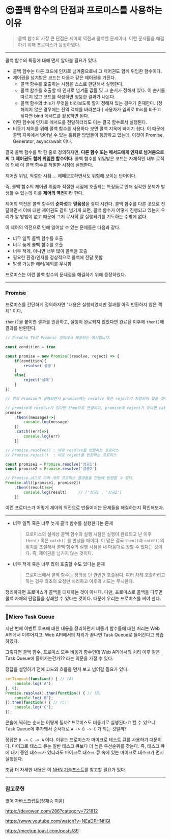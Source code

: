 # 😍콜백 함수의 단점과 프로미스를 사용하는 이유

> 콜백 함수의 가장 큰 단점은 제어의 역전과 콜백헬 문제이다. 이런 문제들을 해결하기 위해 프로미스가 등장하였다.

---

콜백 함수의 특징에 대해 먼저 알아볼 필요가 있다.

- 콜백 함수는 다른 코드에 인자로 넘겨줌으로써 그 제어권도 함께 위임한 함수이다.
- 제어권을 넘겨받은 코드는 다음과 같은 제어권을 가진다.
  - 콜백 함수를 호출하는 시점을 스스로 판단해서 실행한다.
  - 콜백 함수를 호출할 때 인자로 넘겨줄 값들 및 그 순서가 정해져 있다. 이 순서를 따르지 않고 코드를 작성하면 엉뚱한 결과가 나온다.
  - 콜백 함수의 this가 무엇을 바라보도록 할지 졍해져 있는 경우가 존재한다. (정해지지 않은 경우에는 전역 객체를 바라본다.) 사용자가 임의로 this를 바꾸고 싶다면 bind 메서드를 활용하면 된다.
- 어떤 함수에 인자로 메서드를 전달하더라도 이는 결국 함수로서 실행된다.
- 비동기 제어를 위해 콜백 함수를 사용하다 보면 콜백 지옥에 빠지기 쉽다. 이 때문에 콜백 지옥에서 벗어날 수 있는 훌륭한 방법들이 등장하고 있는데, 이것이 Promise, Generator, async/await 이다.

결국 콜백 함수를 딱 한 줄로 정의하자면, **다른 함수 또는 메서드에게 인자로 넘겨줌으로써 그 제어권도 함께 위임한 함수이다.** 콜백 함수를 위임받은 코드는 자체적인 내부 로직에 의해 이 콜백 함수를 적절한 시점에 실행한다.

제어권 위임, 적절한 시점.... 애매모호하면서도 위험해 보이는 단어이다.

즉, 콜백 함수의 제어권 위임과 적절한 시점에 호출되는 특징들로 인해 심각한 문제가 발생할 수 있는데 이를 **제어의 역전**이라 한다.

 제어의 역전은 콜백 함수의 **순차성**과 **믿음성**을 결여 시킨다. 콜백 함수를 다른 곳으로 전달하면서 이에 대한 제어권도 같이 넘기게 되면, 콜백 함수가 어떻게 진행되고 있는지 우리가 알 방법이 없고 때문에 그저 무사히 잘 실행되기를 기도하는 수밖에 없다.

이 제어의 역전으로 인해 일어날 수 있는 문제들은 다음과 같다.

- 너무 일찍 콜백 함수를 호출
- 너무 늦게 콜백 함수를 호출
- 너무 적게, 아니면 너무 많이 콜백을 호출
- 필요한 환경/인자를 정상적으로 콜백에 전달 못함
- 발생 가능한 에러/예외를 무시함

프로미스는 이런 콜백 함수의 문제점을 해결하기 위해 등장하였다.

---

### Promise

프로미스를 간단하게 정의하자면 "내용은 실행되었지만 결과를 아직 반환하지 않은 객체" 이다.

`then()`을 붙이면 결과를 반환하고, 실행이 완료되지 않았다면 완료된 이후에 `then()`에 결과를 반환한다.

```javascript
// ZeroCho TV의 Promise 강의에서 제공하는 예시입니다.

const condition = true

const promise = new Promise((resolve, reject) => {
	if(condition){
		resolve('성공')
	}
	else{
		reject('실패')
	}
})

// 위의 Promise가 실행되면서 promise에는 resolve 혹은 reject가 저장되어 있을 것이지만, 아직 반환은 하지 않은 상태이다.

// promise에 resolve가 있다면 then으로 연결되고, promise에 reject가 있다면 catch로 연결된다.
promise
	.then((message)=>{
		console.log(message)
	})
	.catch((err)=>{
		console.log(err)
	})
```

```javascript
// Promise.resolve() : 바로 resolve를 반환하는 프로미스
// Promise.reject()  : 바로 reject를 반환하는 프로미스

const promise1 = Promise.resolve('성공1')
const promise2 = Promise.resolve('성공2')

// Promise.all로 여러 개의 프로미스 결과들을 한번에 반환할 수 있다.
Promise.all([promise1, promise2])
	.then((result)=>{
		console.log(result)     // ['성공1', '성공2']
	})
```



이런 프로미스가 어떻게 제어의 역전으로 만들어지는 문제들을 해결하는지 확인해보자.

---

- 너무 일찍 혹은 너무 늦게 콜백 함수를 실행한다는 문제

  > 프로미스의 설계상 콜백 함수의 실행 시점은 실행이 완료되고 난 이후 `then()` 혹은 `catch()` 를 만났을 때이다. 이 말은 결국 `then()`과 `catch()`의 위치를 조절해서 콜백 함수의 실행 시점을 내 마음대로 정할 수 있다는 것이다. 즉, 제어권을 넘기지 않는 것이다.

- 너무 적게 혹은 너무 많이 호출할 수도 있다는 문제

  > 프로미스에서 콜백 함수는 정의상 단 한번만 호출된다. 여러 차례 호출하려고 하는 경우 최초의 요청만 처리하고 이후의 시도는 무시한다.

정리하자면 프로미스가 콜백을 대체하는 것이 아니다. 다만, 프로미스로 콜백을 다루면 콜백 자체의 단점들을 상쇄할 수 있다는 것이다. 때문에 우리는 프로미스를 써야 한다.

---

### 🔴Micro Task Queue

지난 번에 이벤트 루프에 대한 내용을 정리하면서 비동기 함수들에 대한 처리는 Web API에서 이루어지고, Web API에서의 처리가 끝나면 Task Queue로 들어간다고 학습하였다. 

그렇다면 콜백 함수, 프로미스 모두 비동기 함수인데 Web API에서의 처리 이후 같은 Task Queue에 들어가는건가?? 라는 의문을 가질 수 있다.

정답을 설명하기 전에 코드의 흐름을 먼저 보고 넘어갈 필요가 있다.

```javascript
setTimeout(function() { // (A)
    console.log('A');
}, 0);
Promise.resolve().then(function() { // (B)
    console.log('B');
}).then(function() { // (C)
    console.log('C');
});
```

콘솔에 찍히는 순서는 어떻게 될까? 프로미스도 비동기로 실행된다고 할 수 있으니 Task Queue에 추가돼서 순서대로 `A -> B -> C` 가 되는 것일까?

정답은 `B -> C -> A` 이다. 이유는 프로미스가 마이크로 테스트 큐를 사용하기 때문이다. 마이크로 태스크 큐는 일반 태스크 큐보다 더 높은 우선순위를 갖는다. 즉, 태스크 큐에 대기 중인 태스크가 있더라도 마이크로 태스크 큐 속에 있는 마이크로 태스크가 먼저 실행된다. 

조금 더 자세한 내용은 이 [NHN 기술포스트](https://meetup.toast.com/posts/89)를 참고할 필요가 있다.

---

### 참고문헌

코어 자바스크립트(정재승 지음)

https://devowen.com/286?category=721812

https://www.youtube.com/watch?v=NEaDPHNflGI

https://meetup.toast.com/posts/89